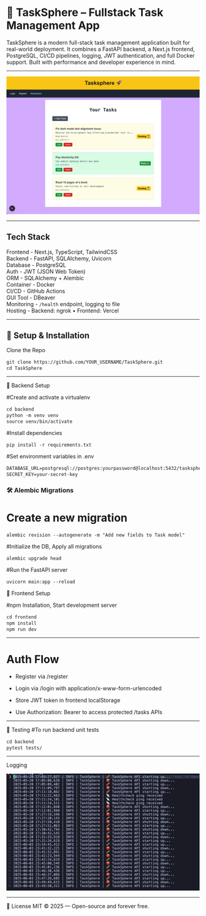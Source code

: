 # 🚀 TaskSphere – Fullstack Task Management App

TaskSphere is a modern full-stack task management application built for real-world deployment. It combines a FastAPI backend, a Next.js frontend, PostgreSQL, CI/CD pipelines, logging, JWT authentication, and full Docker support. Built with performance and developer experience in mind.

---

![Task Modal Screenshot](screenshot/Screenshot1.png)


---

## Tech Stack                              
                              
Frontend - Next.js, TypeScript, TailwindCSS   
Backend - FastAPI, SQLAlchemy, Uvicorn      
Database - PostgreSQL                         
Auth - JWT (JSON Web Token)               
ORM - SQLAlchemy + Alembic               
Container - Docker             
CI/CD	- GitHub Actions	                  
GUI Tool - DBeaver                            
Monitoring  - `/health` endpoint, logging to file  
Hosting - Backend: ngrok • Frontend: Vercel  

---

## 🚧 Setup & Installation

Clone the Repo

```
git clone https://github.com/YOUR_USERNAME/TaskSphere.git
cd TaskSphere
```
---

🔹 Backend Setup

#Create and activate a virtualenv
```
cd backend
python -m venv venv
source venv/bin/activate 
```
#Install dependencies
```
pip install -r requirements.txt
```

#Set environment variables in .env
```
DATABASE_URL=postgresql://postgres:yourpassword@localhost:5432/tasksphere
SECRET_KEY=your-secret-key
```
### 🛠 Alembic Migrations
# Create a new migration
```
alembic revision --autogenerate -m "Add new fields to Task model"
```
#Initialize the DB, Apply all migrations
```
alembic upgrade head
```
#Run the FastAPI server
```
uvicorn main:app --reload
```

🔹 Frontend Setup

#npm Installation, Start development server
```
cd frontend
npm install
npm run dev
```

---

# Auth Flow

- Register via /register

- Login via /login with application/x-www-form-urlencoded

- Store JWT token in frontend localStorage

- Use Authorization: Bearer <token> to access protected /tasks APIs

---

🧪 Testing
#To run backend unit tests
```
cd backend
pytest tests/
```

---

Logging

![logging](screenshot/Screenshot2.png)

---

📄 License
MIT © 2025 — Open-source and forever free.
